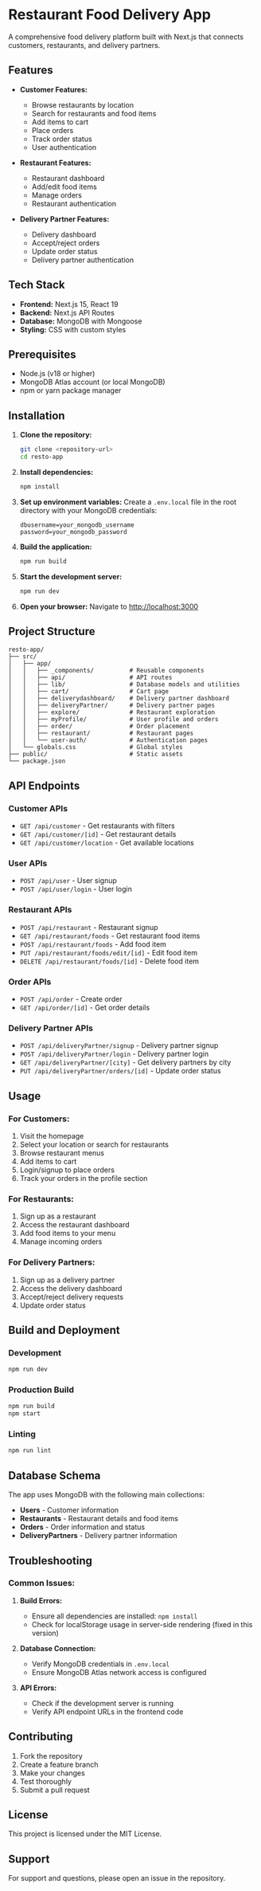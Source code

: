 # Restaurant Food Delivery App

A comprehensive food delivery platform built with Next.js that connects customers, restaurants, and delivery partners.

## Features

- **Customer Features:**
  - Browse restaurants by location
  - Search for restaurants and food items
  - Add items to cart
  - Place orders
  - Track order status
  - User authentication

- **Restaurant Features:**
  - Restaurant dashboard
  - Add/edit food items
  - Manage orders
  - Restaurant authentication

- **Delivery Partner Features:**
  - Delivery dashboard
  - Accept/reject orders
  - Update order status
  - Delivery partner authentication

## Tech Stack

- **Frontend:** Next.js 15, React 19
- **Backend:** Next.js API Routes
- **Database:** MongoDB with Mongoose
- **Styling:** CSS with custom styles

## Prerequisites

- Node.js (v18 or higher)
- MongoDB Atlas account (or local MongoDB)
- npm or yarn package manager

## Installation

1. **Clone the repository:**
   ```bash
   git clone <repository-url>
   cd resto-app
   ```

2. **Install dependencies:**
   ```bash
   npm install
   ```

3. **Set up environment variables:**
   Create a `.env.local` file in the root directory with your MongoDB credentials:
   ```env
   dbusername=your_mongodb_username
   password=your_mongodb_password
   ```

4. **Build the application:**
   ```bash
   npm run build
   ```

5. **Start the development server:**
   ```bash
   npm run dev
   ```

6. **Open your browser:**
   Navigate to [http://localhost:3000](http://localhost:3000)

## Project Structure

```
resto-app/
├── src/
│   ├── app/
│   │   ├── _components/          # Reusable components
│   │   ├── api/                  # API routes
│   │   ├── lib/                  # Database models and utilities
│   │   ├── cart/                 # Cart page
│   │   ├── deliverydashboard/    # Delivery partner dashboard
│   │   ├── deliveryPartner/      # Delivery partner pages
│   │   ├── explore/              # Restaurant exploration
│   │   ├── myProfile/            # User profile and orders
│   │   ├── order/                # Order placement
│   │   ├── restaurant/           # Restaurant pages
│   │   └── user-auth/            # Authentication pages
│   └── globals.css               # Global styles
├── public/                       # Static assets
└── package.json
```

## API Endpoints

### Customer APIs
- `GET /api/customer` - Get restaurants with filters
- `GET /api/customer/[id]` - Get restaurant details
- `GET /api/customer/location` - Get available locations

### User APIs
- `POST /api/user` - User signup
- `POST /api/user/login` - User login

### Restaurant APIs
- `POST /api/restaurant` - Restaurant signup
- `GET /api/restaurant/foods` - Get restaurant food items
- `POST /api/restaurant/foods` - Add food item
- `PUT /api/restaurant/foods/edit/[id]` - Edit food item
- `DELETE /api/restaurant/foods/[id]` - Delete food item

### Order APIs
- `POST /api/order` - Create order
- `GET /api/order/[id]` - Get order details

### Delivery Partner APIs
- `POST /api/deliveryPartner/signup` - Delivery partner signup
- `POST /api/deliveryPartner/login` - Delivery partner login
- `GET /api/deliveryPartner/[city]` - Get delivery partners by city
- `PUT /api/deliveryPartner/orders/[id]` - Update order status

## Usage

### For Customers:
1. Visit the homepage
2. Select your location or search for restaurants
3. Browse restaurant menus
4. Add items to cart
5. Login/signup to place orders
6. Track your orders in the profile section

### For Restaurants:
1. Sign up as a restaurant
2. Access the restaurant dashboard
3. Add food items to your menu
4. Manage incoming orders

### For Delivery Partners:
1. Sign up as a delivery partner
2. Access the delivery dashboard
3. Accept/reject delivery requests
4. Update order status

## Build and Deployment

### Development
```bash
npm run dev
```

### Production Build
```bash
npm run build
npm start
```

### Linting
```bash
npm run lint
```

## Database Schema

The app uses MongoDB with the following main collections:
- **Users** - Customer information
- **Restaurants** - Restaurant details and food items
- **Orders** - Order information and status
- **DeliveryPartners** - Delivery partner information

## Troubleshooting

### Common Issues:

1. **Build Errors:**
   - Ensure all dependencies are installed: `npm install`
   - Check for localStorage usage in server-side rendering (fixed in this version)

2. **Database Connection:**
   - Verify MongoDB credentials in `.env.local`
   - Ensure MongoDB Atlas network access is configured

3. **API Errors:**
   - Check if the development server is running
   - Verify API endpoint URLs in the frontend code

## Contributing

1. Fork the repository
2. Create a feature branch
3. Make your changes
4. Test thoroughly
5. Submit a pull request

## License

This project is licensed under the MIT License.

## Support

For support and questions, please open an issue in the repository.
